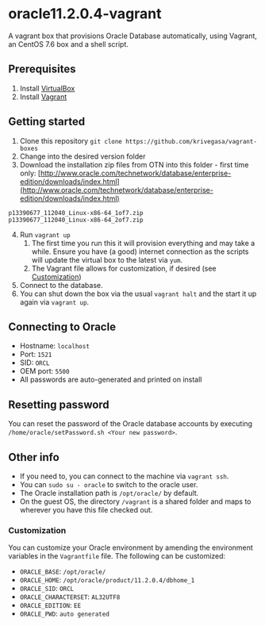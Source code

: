 # oracle11.2.0.4-vagrant
A vagrant box that provisions Oracle Database automatically, using Vagrant, an CentOS 7.6 box and a shell script.

## Prerequisites

1. Install [VirtualBox](https://www.virtualbox.org/)
2. Install [Vagrant](https://vagrantup.com/)

## Getting started
1. Clone this repository `git clone https://github.com/krivegasa/vagrant-boxes`
2. Change into the desired version folder
3. Download the installation zip files from OTN into this folder - first time only:
[http://www.oracle.com/technetwork/database/enterprise-edition/downloads/index.html](http://www.oracle.com/technetwork/database/enterprise-edition/downloads/index.html)

```
p13390677_112040_Linux-x86-64_1of7.zip
p13390677_112040_Linux-x86-64_2of7.zip
```

4. Run `vagrant up`
   1. The first time you run this it will provision everything and may take a while. Ensure you have (a good) internet connection as the scripts will update the virtual box to the latest via `yum`.
   2. The Vagrant file allows for customization, if desired (see [Customization](#customization))
5. Connect to the database.
6. You can shut down the box via the usual `vagrant halt` and the start it up again via `vagrant up`.

## Connecting to Oracle
* Hostname: `localhost`
* Port: `1521`
* SID: `ORCL`
* OEM port: `5500`
* All passwords are auto-generated and printed on install

## Resetting password
You can reset the password of the Oracle database accounts by executing `/home/oracle/setPassword.sh <Your new password>`.

## Other info

* If you need to, you can connect to the machine via `vagrant ssh`.
* You can `sudo su - oracle` to switch to the oracle user.
* The Oracle installation path is `/opt/oracle/` by default.
* On the guest OS, the directory `/vagrant` is a shared folder and maps to wherever you have this file checked out.

### Customization
You can customize your Oracle environment by amending the environment variables in the `Vagrantfile` file.
The following can be customized:
* `ORACLE_BASE`: `/opt/oracle/`
* `ORACLE_HOME`: `/opt/oracle/product/11.2.0.4/dbhome_1`
* `ORACLE_SID`: `ORCL`
* `ORACLE_CHARACTERSET`: `AL32UTF8`
* `ORACLE_EDITION`: `EE`
* `ORACLE_PWD`: `auto generated`

